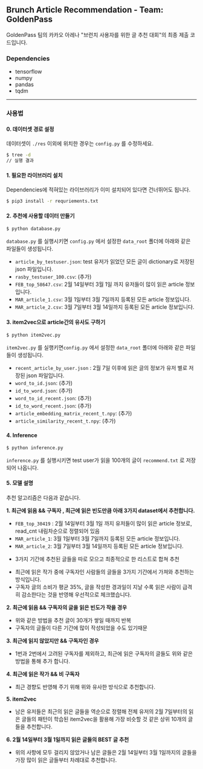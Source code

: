 ## Brunch Article Recommendation - Team: GoldenPass

GoldenPass 팀의 카카오 아레나 "브런치 사용자를 위한 글 추천 대회"의 최종 제출 코드입니다.

### Dependencies

- tensorflow
- numpy
- pandas
- tqdm

---

### 사용법

#### 0. 데이터셋 경로 설정

데이터셋이 `./res` 이외에 위치한 경우는 `config.py` 를 수정하세요.

```bash
$ tree -d
// 실행 결과
```

#### 1. 필요한 라이브러리 설치

Dependencies에 적혀있는 라이브러리가 이미 설치되어 있다면 건너뛰어도 됩니다.

```bash
$ pip3 install -r requriements.txt
```

#### 2. 추천에 사용할 데이터 만들기

```bash
$ python database.py
```

`database.py` 를 실행시키면 `config.py` 에서 설정한 `data_root` 폴더에 아래와 같은 파일들이 생성됩니다.

- `article_by_testuser.json`: test 유저가 읽었던 모든 글이 dictionary로 저장된 json 파일입니다.
- `rasby_testuser_100.csv`: (추가)
- `FEB_top_58647.csv`: 2월 14일부터 3월 1일 까지 유저들이 많이 읽은 article 정보입니다.
- `MAR_article_1.csv`: 3월 1일부터 3월 7일까지 등록된 모든 article 정보입니다.
- `MAR_article_2.csv`: 3월 7일부터 3월 14일까지 등록된 모든 article 정보입니다.

#### 3. item2vec으로 article간의 유사도 구하기

```bash
$ python item2vec.py
```

`item2vec.py` 를 실행키면`config.py` 에서 설정한 `data_root` 폴더에 아래와 같은 파일들이 생성됩니다.

- `recent_article_by_user.json` : 2월 7일 이후에 읽은 글의 정보가 유저 별로 저장된 json 파일입니다.
- `word_to_id.json`: (추가)
- `id_to_word.json`: (추가)
- `word_to_id_recent.json`: (추가)
- `id_to_word_recent.json`: (추가)
- `article_embedding_matrix_recent_t.npy`: (추가)
- `article_similarity_recent_t.npy`: (추가)

#### 4. Inference

```bash
$ python inference.py
```

`inference.py` 를 실행시키면 test user가 읽을 100개의 글이 `recommend.txt` 로 저장되어 나옵니다.

#### 5. 모델 설명

추천 알고리즘은 다음과 같습니다.

**1. 최근에 읽음 && 구독자 , 최근에 읽은 빈도만큼 아래 3가지 dataset에서 추천합니다.**
  - `FEB_top_30419` : 2월 14일부터 3월 1일 까지 유저들이 많이 읽은 article 정보로, read_cnt 내림차순으로 정렬되어 있음
  - `MAR_article_1`: 3월 1일부터 3월 7일까지 등록된 모든 article 정보입니다.
  - `MAR_article_2`: 3월 7일부터 3월 14일까지 등록된 모든 article 정보입니다.
  * 3가지 기간에 추천된 글들을 따로 모으고 최종적으로 한 리스트로 합쳐 추천
  
  - 최근에 읽은 작가 중에 구독자인 사람들의 글들을 3가지 기간에서 가져와 추천하는 방식입니다.
  - 구독자 글의 소비가 평균 35%, 글을 작성한 경과일이 지날 수록 읽은 사람이 급격히 감소한다는 것을 반영해 우선적으로 체크했습니다.
 
  
**2. 최근에 읽음 && 구독자의 글을 읽은 빈도가 작을 경우**
  - 위와 같은 방법을 추천 글이 30개가 쌓일 때까지 반복
  - 구독자의 글들이 다른 기간에 많이 작성되었을 수도 있기때문
  
**3. 최근에 읽지 않았지만 && 구독자인 경우**
  - 1번과 2번에서 고려된 구독자를 제외하고, 최근에 읽은 구독자의 글들도 위와 같은 방법을 통해 추가 합니다.
  
**4. 최근에 읽은 작가 && 비 구독자**
  - 최근 경향도 반영해 주기 위해 위와 유사한 방식으로 추천합니다.
  
**5. item2vec** 
  - 남은 유저들은 최근의 읽은 글들을 역순으로 정렬해 전체 유저의 2월 7일부터의 읽은 글들의 패턴이 학습된 item2vec을 활용해 가장 비슷할 것 같은 상위 10개의 글들을 추천합니다.
  
**6. 2월 14일부터 3월 1일까지 읽은 글들의 BEST 글 추천**
  - 위의 사항에 모두 걸리지 않았거나 남은 글들은 2월 14일부터 3월 1일까지의 글들을 가장 많이 읽은 글들부터 차례대로 추천합니다.

